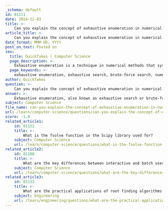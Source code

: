 ```yaml
---
_schema: default
id: 81111
date: 2024-12-03
title: >-
    Can you explain the concept of exhaustive enumeration in numerical methods?
article_title: >-
    Can you explain the concept of exhaustive enumeration in numerical methods?
date_format: MMM DD, YYYY
post_on_text: Posted on
seo:
  title: QuickTakes | Computer Science
  page_description: >-
    Exhaustive enumeration is a technique in numerical methods that systematically explores all possible solutions to find the optimal one, often used in combinatorial optimization problems.
  page_keywords: >-
    exhaustive enumeration, exhaustive search, brute-force search, numerical methods, optimization, search space, combinatorial problems, algorithm implementation, computational cost, Python example
author: QuickTakes
question: >-
    Can you explain the concept of exhaustive enumeration in numerical methods?
answer: >-
    Exhaustive enumeration, also known as exhaustive search or brute-force search, is a fundamental problem-solving technique in numerical methods and computer science. This method involves systematically exploring all possible configurations or solutions to find the optimal one. The key principle behind exhaustive enumeration is to evaluate every possible combination of discrete variables to ensure that no potential solution is overlooked.\n\n### Key Characteristics of Exhaustive Enumeration:\n\n1. **Comprehensive Search**: Exhaustive enumeration guarantees that all possible candidates are checked, which means it can find the optimal solution if one exists. This is particularly useful in problems where the search space is small enough to allow for complete enumeration.\n\n2. **Computational Cost**: While exhaustive enumeration is thorough, it can be computationally expensive. The time complexity grows rapidly with the increase in the number of variables or the size of the search space. For example, if there are $ n $ discrete variables, each with $ m $ possible values, the total number of evaluations required can be as high as $ m^n $.\n\n3. **Applications**: This method is often applied in combinatorial optimization problems, logic programming, and scenarios where generating all permutations or combinations is necessary. Common applications include solving puzzles (like Sudoku), generating all possible passwords, and finding optimal solutions in set packing problems.\n\n4. **Implementation**: Exhaustive enumeration can be implemented using recursive algorithms or iterative loops. For instance, a simple recursive function can be designed to generate all combinations of a set of values.\n\nHere is a basic example of how one might implement an exhaustive search algorithm in Python to generate all possible combinations of a given set of items:\n\n```python\ndef generate_combinations(items, combination_length):\n    from itertools import combinations\n    return list(combinations(items, combination_length))\n\n# Example usage\nitems = ['A', 'B', 'C']\ncombinations = generate_combinations(items, 2)\nprint(combinations)  # Output: [('A', 'B'), ('A', 'C'), ('B', 'C')]\n```\n\n### Limitations:\nDespite its thoroughness, exhaustive enumeration is not always practical due to its high computational cost, especially for large search spaces. In such cases, more efficient algorithms, such as heuristic or approximation methods, may be preferred.\n\nIn summary, exhaustive enumeration is a powerful technique in numerical methods that ensures all potential solutions are considered, but it is best suited for problems with manageable search spaces due to its computational demands.
subject: Computer Science
file_name: can-you-explain-the-concept-of-exhaustive-enumeration-in-numerical-methods.md
url: /learn/computer-science/questions/can-you-explain-the-concept-of-exhaustive-enumeration-in-numerical-methods
score: -1.0
related_article1:
    id: 81122
    title: >-
        What is the fsolve function in the Scipy library used for?
    subject: Computer Science
    url: /learn/computer-science/questions/what-is-the-fsolve-function-in-the-scipy-library-used-for
related_article2:
    id: 81108
    title: >-
        What are the key differences between interactive and batch user interfaces?
    subject: Computer Science
    url: /learn/computer-science/questions/what-are-the-key-differences-between-interactive-and-batch-user-interfaces
related_article3:
    id: 81133
    title: >-
        What are the practical applications of root finding algorithms in real-world scenarios?
    subject: Engineering
    url: /learn/engineering/questions/what-are-the-practical-applications-of-root-finding-algorithms-in-realworld-scenarios
---
```


&nbsp;